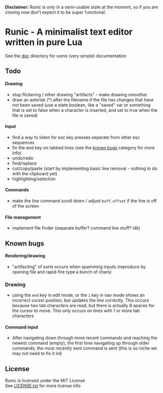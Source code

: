 **Disclaimer:** Runic is only in a semi-usable state at the
moment, so if you are cloning now don't expect it to be
super functional.

# Runic - A minimalist text editor written in pure Lua
See the [doc](doc/) directory for some (very simple)
documentation

## Todo
#### Drawing
- stop flickering / other drawing "artifacts" - make drawing
  smoother
- draw an asterisk (*) after the filename if the file has
  changes that have not been saved (use a state boolean, like a
  "saved" var or something that is set to false when a character
  is inserted, and set to true when the file is saved)

#### Input
- find a way to listen for esc key presses separate from other
  esc sequences
- fix the end key on tabbed lines (see the
  [known bugs](#Known-bugs) category for more info)
- undo/redo
- find/replace
- cut/copy/paste (start by implementing basic line removal - 
  nothing to do with the clipboard yet)
- highlighting/selection

#### Commands
- make the line command scroll down / adjust `buff.offset` if
  the line is off of the screen

#### File management
- implement file finder (separate buffer? command line stuff?
  idk)

## Known bugs
#### Rendering/drawing
- "artifacting" of sorts occurs when spamming inputs (reproduce
  by opening file and rapid-fire type a bunch of chars)

### Drawing
- using the `end` key in edit mode, or the `i` key in nav mode
  shows an incorrect cursor position, but updates the line
  correctly. This occurs because two tab characters are read,
  but there is actually 8 spaces for the cursor to move. This
  only occurs on lines with 1 or more tab characters

#### Command input
- After navigating down through more recent commands and
  reaching the newest command (empty), the first time
  navigating up through older commands, the most recently
  sent command is sent (this is so niche we may not need to
  fix it lol)

## License
Runic is licensed under the MIT License  
See [LICENSE.txt](LICENSE.txt) for more license info
